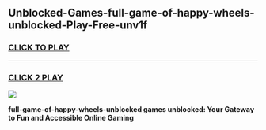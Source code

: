 
## Unblocked-Games-full-game-of-happy-wheels-unblocked-Play-Free-unv1f
<h3>
<a href="https://premium76.site?title=full-game-of-happy-wheels-unblocked&ref=09A">CLICK TO PLAY</a></h3>
<hr>

<h3>
<a href="https://premium76.site?title=full-game-of-happy-wheels-unblocked&ref=09A">CLICK 2 PLAY</a>
  
</h3>

<a href="https://premium76.site?title=full-game-of-happy-wheels-unblocked&ref=09A"><img src="https://clearcache.store/games.png"></a>


**full-game-of-happy-wheels-unblocked games unblocked: Your Gateway to Fun and Accessible Online Gaming**
